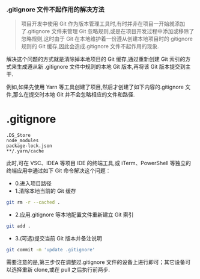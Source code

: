 ### .gitignore 文件不起作用的解决方法

> 项目开发中使用 Git 作为版本管理工具时,有时并非在项目一开始就添加了.gitignore 文件来管理 Git 忽略规则,或是在项目开发过程中添加或移除了忽略规则,这时由于 Git 在本地维护着一份遵从创建本地项目时的 gitignore 规则的 Git 缓存,因此会造成.gitignore 文件不起作用的现象.

解决这个问题的方式就是清除掉本地项目的 Git 缓存,通过重新创建 Git 索引的方式来生成遵从新 .gitignore 文件中规则的本地 Git 版本,再将该 Git 版本提交到主干.

例如,如果先使用 Yarn 等工具创建了项目,然后才创建了如下内容的.gitignore 文件,那么在提交时本地 Git 并不会忽略相应的文件和路径.

# .gitignore

```text
.DS_Store
node_modules
package-lock.json
**/.yarn/cache
```

此时,可在 VSC、IDEA 等项目 IDE 的终端工具,或 iTerm、PowerShell 等独立的终端应用中通过如下 Git 命令解决这个问题：

- 0.进入项目路径
- 1.清除本地当前的 Git 缓存

```bash
git rm -r --cached .
```

- 2.应用.gitignore 等本地配置文件重新建立 Git 索引

```bash
git add .
```

- 3.(可选)提交当前 Git 版本并备注说明

```bash
git commit -m 'update .gitignore'
```

需要注意的是,第三步仅在调整过.gitignore 文件的设备上进行即可；其它设备可以选择重新 clone,或在 pull 之后执行前两步.
